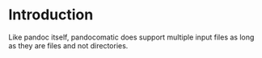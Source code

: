 # Introduction

Like pandoc itself, pandocomatic does support multiple input files as long as
they are files and not directories.
